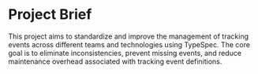 # Project Brief

This project aims to standardize and improve the management of tracking events across different teams and technologies using TypeSpec. The core goal is to eliminate inconsistencies, prevent missing events, and reduce maintenance overhead associated with tracking event definitions.
